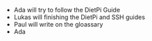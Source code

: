 - Ada will try to follow the DietPi Guide
- Lukas will finishing the DietPi and SSH guides
- Paul will write on the gloassary
- Ada